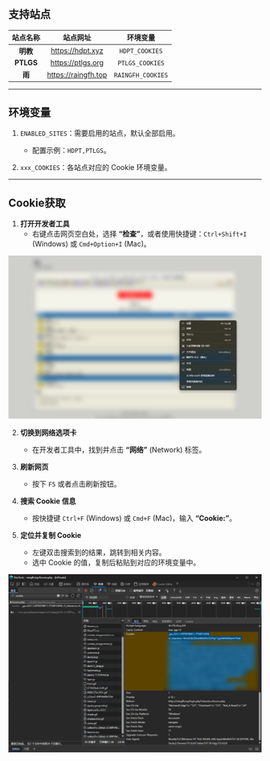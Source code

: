 ## 支持站点

| 站点名称  |      站点网址       |     环境变量      |
| :-------: | :-----------------: | :---------------: |
| **明教**  |  https://hdpt.xyz   |  `HDPT_COOKIES`   |
| **PTLGS** |  https://ptlgs.org  |  `PTLGS_COOKIES`  |
|  **雨**   | https://raingfh.top | `RAINGFH_COOKIES` |

---

## 环境变量

1. `ENABLED_SITES`：需要启用的站点，默认全部启用。
   - 配置示例：`HDPT,PTLGS`。

2. `xxx_COOKIES`：各站点对应的 Cookie 环境变量。

---

## Cookie获取

1. **打开开发者工具**
   - 右键点击网页空白处，选择 **“检查”**，或者使用快捷键：`Ctrl+Shift+I` (Windows) 或 `Cmd+Option+I` (Mac)。

![右键](assets/context-menu-inspect.png)

2. **切换到网络选项卡**
   - 在开发者工具中，找到并点击 **“网络”** (Network) 标签。

3. **刷新网页**
   - 按下 `F5` 或者点击刷新按钮。

4. **搜索 Cookie 信息**
   - 按快捷键 `Ctrl+F` (Windows) 或 `Cmd+F` (Mac)，输入 **“Cookie:”**。

5. **定位并复制 Cookie**
   - 左键双击搜索到的结果，跳转到相关内容。
   - 选中 Cookie 的值，复制后粘贴到对应的环境变量中。


![image-20241213005940578](assets/network-cookie-search.png)